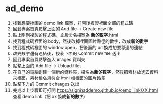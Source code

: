 # ad_demo

1. 找到想要換圖的 demo link 檔案，打開後複製裡面全部的程式碼
2. 回到專案首頁點擊上面的 Add file -> Create new file
3. 貼上剛剛複製的程式碼，並且命名檔案為 **新的數字**.html
4. 找到程式碼裡面的 body，然後改掉裡面圖片路徑的數字，改成**新的數字**
5. 找到程式碼裡面的 window.open，把後面的 url 換成想要導連的連結
6. 改完數字還有連結後，按最下面的 Commit new file 送出
7. 回到專案首頁點擊進入 images 資料夾
8. 點擊上面的 Add file -> Upload files
9. 在自己的電腦創建一個新的資料夾，檔名為**新的數字**，然後把素材放進去資料夾裡面，素材檔名須符合 html 檔裡面的圖片路徑
10. 點擊下方的 Commit changes 送出
11. 完成以上步驟即可打開 <https://signinaddemo.github.io/demo_link/XX.html> 查看 demo link（把 xx 換成**新的數字**）
